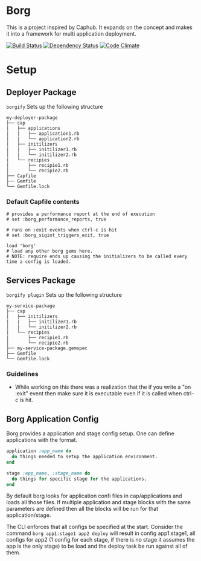 # Borg
This is a project inspired by Caphub. It expands on the concept and makes it into a framework for multi application
deployment.

[![Build Status](https://travis-ci.org/B0RG/borg.png?branch=master)](https://travis-ci.org/B0RG/borg)
[![Dependency Status](https://gemnasium.com/B0RG/borg.png)](https://gemnasium.com/B0RG/borg)
[![Code Climate](https://codeclimate.com/github/B0RG/borg.png)](https://codeclimate.com/github/B0RG/borg)

# Setup
## Deployer Package

`borgify` Sets up the following structure

```
my-deployer-package
├── cap
|   ├── applications
|   |   ├── application1.rb
│   |   └── application2.rb
|   ├── initilizers
|   |   ├── initilizer1.rb
│   |   └── initilizer2.rb
|   └── recipies
|       ├── recipie1.rb
│       └── recipie2.rb
├── Capfile
├── Gemfile
└── Gemfile.lock
```

### Default Capfile contents
```
# provides a performance report at the end of execution
# set :borg_performance_reports, true

# runs on :exit events when ctrl-c is hit
# set :borg_sigint_triggers_exit, true

load 'borg'
# load any other borg gems here.
# NOTE: require ends up causing the initializers to be called every time a config is loaded.

```

## Services Package
`borgify plugin` Sets up the following structure

```
my-service-package
├── cap
|   ├── initilizers
|   |   ├── initilizer1.rb
│   |   └── initilizer2.rb
|   └── recipies
|       ├── recipie1.rb
│       └── recipie2.rb
├── my-service-package.gemspec
├── Gemfile
└── Gemfile.lock
```

### Guidelines
* While working on this there was a realization that the if you write a "on :exit" event then make sure it is executable
even if it is called when ctrl-c is hit.

## Borg Application Config
Borg provides a application and stage config setup.
One can define applications with the format.
``` ruby
application :app_name do
  do things needed to setup the application environment.
end

stage :app_name, :stage_name do
  do things for specific stage for the applications.
end
```

By default borg looks for application confi files in cap/applications and loads all those files.
If multiple application and stage blocks with the same parameters are defined 
then all the blocks will be run for that application/stage.

The CLI enforces that all configs be specified at the start. Consider the command `borg app1:stage1 app2 deploy`
will result in config app1:stage1, all configs for app2 (1 config for each stage, if there is no stage it assumes the app is the only stage)
to be load and the deploy task be run against all of them.
